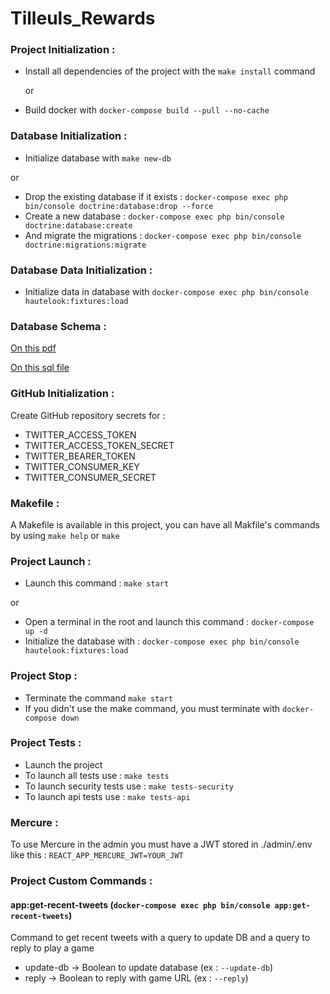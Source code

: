 # Tilleuls_Rewards

### Project Initialization :
- Install all dependencies of the project with the `make install` command

  or
- Build docker with `docker-compose build --pull --no-cache`

### Database Initialization :
- Initialize database with `make new-db`

or
- Drop the existing database if it exists : `docker-compose exec php bin/console doctrine:database:drop --force`
- Create a new database : `docker-compose exec php bin/console doctrine:database:create`
- And migrate the migrations : `docker-compose exec php bin/console doctrine:migrations:migrate`

### Database Data Initialization :
- Initialize data in database with `docker-compose exec php bin/console hautelook:fixtures:load`

### Database Schema :

[On this pdf](/doc/schema.pdf)

[On this sql file](/doc/schema.sql)

### GitHub Initialization :
Create GitHub repository secrets for :
- TWITTER_ACCESS_TOKEN
- TWITTER_ACCESS_TOKEN_SECRET
- TWITTER_BEARER_TOKEN
- TWITTER_CONSUMER_KEY
- TWITTER_CONSUMER_SECRET

### Makefile :
A Makefile is available in this project, you can have all Makfile's commands by using `make help` or `make`

### Project Launch :
- Launch this command : `make start`

or
- Open a terminal in the root and launch this command : `docker-compose up -d`
- Initialize the database with : `docker-compose exec php bin/console hautelook:fixtures:load`

### Project Stop :
- Terminate the command `make start`
- If you didn't use the make command, you must terminate with `docker-compose down`

### Project Tests :
- Launch the project
- To launch all tests use : `make tests`
- To launch security tests use : `make tests-security`
- To launch api tests use : `make tests-api`

### Mercure :
To use Mercure in the admin you must have a JWT stored in ./admin/.env like this : `REACT_APP_MERCURE_JWT=YOUR_JWT`

### Project Custom Commands :
#### app:get-recent-tweets (`docker-compose exec php bin/console app:get-recent-tweets`)
Command to get recent tweets with a query to update DB and a query to reply to play a game
- update-db -> Boolean to update database (ex : `--update-db`)
- reply -> Boolean to reply with game URL (ex : `--reply`)
